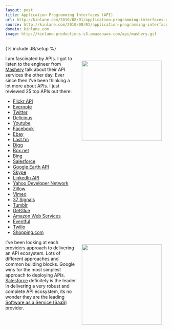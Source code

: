 ```yaml
---
layout: post
title: Application Programming Interfaces (API)
url: http://kinlane.com/2010/08/01/application-programming-interfaces-api/
source: http://kinlane.com/2010/08/01/application-programming-interfaces-api/
domain: kinlane.com
image: http://kinlane-productions.s3.amazonaws.com/api/mashery.gif
---
```

{% include JB/setup %}<p><!DOCTYPE html PUBLIC "-//W3C//DTD XHTML 1.0 Transitional//EN"
    "http://www.w3.org/TR/xhtml1/DTD/xhtml1-transitional.dtd">
<html xmlns="http://www.w3.org/1999/xhtml">
  <head>
    <title></title>
  </head>
  <body>
    <a href="http://www.mashery.com/" target="_self"><img class="alignnone" style="padding: 15px;" title="API" src="http://kinlane-productions.s3.amazonaws.com/api/mashery.gif" alt="" width="250"
    align="right" /></a>I am fascinated by APIs. I got to listen to the engineer from <a href="http://www.mashery.com/" target="_blank">Mashery</a> talk about their API services the other day. Ever
    since then I've been thinking a lot more about APIs. I just reviewed 25 top APIs out there:
    <ul class="mainlist">
      <li>
        <a href="http://www.flickr.com/services/api/" target="_blank">Flickr API</a>
      </li>
      <li>
        <a href="http://www.evernote.com/about/developer/api/" target="_blank">Evernote</a>
      </li>
      <li>
        <a href="http://dev.twitter.com/" target="_blank">Twitter</a>
      </li>
      <li>
        <a href="http://delicious.com/help/api" target="_blank">Delicious</a>
      </li>
      <li>
        <a href="http://code.google.com/apis/youtube/overview.html" target="_blank">Youtube</a>
      </li>
      <li>
        <a href="http://developers.facebook.com/" target="_blank">Facebook</a>
      </li>
      <li>
        <a href="http://developer.ebay.com/" target="_blank">Ebay</a>
      </li>
      <li>
        <a href="http://www.last.fm/api" target="_blank">Last.fm</a>
      </li>
      <li>
        <a href="http://digg.com/api/docs/overview" target="_blank">Digg</a>
      </li>
      <li>
        <a href="http://developers.box.net/" target="_blank">Box.net</a>
      </li>
      <li>
        <a href="http://www.bing.com/developers/" target="_blank">Bing</a>
      </li>
      <li>
        <a href="http://developer.force.com/" target="_blank">Salesforce</a>
      </li>
      <li>
        <a href="http://code.google.com/apis/earth/" target="_blank">Google Earth API</a>
      </li>
      <li>
        <a href="http://developer.skype.com/accessories" target="_blank">Skype</a>
      </li>
      <li>
        <a href="http://developer.linkedin.com/index.jspa" target="_blank">LinkedIn API</a>
      </li>
      <li>
        <a href="http://developer.yahoo.com/answers/" target="_blank">Yahoo Developer Network</a>
      </li>
      <li>
        <a href="http://www.zillow.com/howto/api/APIOverview.htm" target="_blank">Zillow</a>
      </li>
      <li>
        <a href="http://www.vimeo.com/api" target="_blank">Vimeo</a>
      </li>
      <li>
        <a href="http://developer.37signals.com/" target="_blank">37 Signals</a>
      </li>
      <li>
        <a href="http://www.tumblr.com/docs/en/api" target="_blank">Tumblr</a>
      </li>
      <li>
        <a href="http://getglue.com/api" target="_blank">GetGlue</a>
      </li>
      <li>
        <a href="http://aws.amazon.com/" target="_blank">Amazon Web Services</a>
      </li>
      <li>
        <a href="http://api.eventful.com/" target="_blank">Eventful</a>
      </li>
      <li>
        <a href="http://www.twilio.com/how-twilio-works" target="_blank">Twilio</a>
      </li>
      <li>
        <a href="https://partners.shopping.com/APIProgram.html" target="_blank">Shopping.com</a>
      </li>
    </ul><img class="alignnone" style="padding: 15px;" title="API" src="http://www.developerforce.com/assets/developerforcesite/images/developerforce_logo.png" alt="" width="250" align="right" />I've
    been looking at each providers approach to delivering an API ecosystem. Lots of different approaches and common building blocks. Google wins for the most simplest approach to deploying APIs.
    <a href="http://developer.force.com/" target="_blank">Salesforce</a> definitely is the leader in delivering a very robust and complete API ecosystem, its no wonder they are the leading <a href=
    "http://www.kinlane.com/category/software-as-a-service-saas/" target="_self">Software as a Service (SaaS)</a> provider.
  </body>
</html></p>
